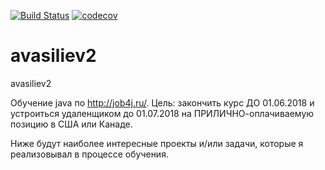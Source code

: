 [![Build Status](https://travis-ci.org/Alexgta/avasiliev2.svg?branch=master)](https://travis-ci.org/Alexgta/avasiliev2) 
[![codecov](https://codecov.io/gh/Alexgta/avasiliev2/branch/master/graph/badge.svg)](https://codecov.io/gh/Alexgta/avasiliev2)

# avasiliev2
avasiliev2

Обучение java по  http://job4j.ru/.
Цель: закончить курс ДО 01.06.2018 и устроиться удаленщиком до 01.07.2018 на ПРИЛИЧНО-оплачиваемую позицию в США или Канаде.



Ниже будут наиболее интересные проекты и/или задачи, которые я реализовывал в процессе обучения.
